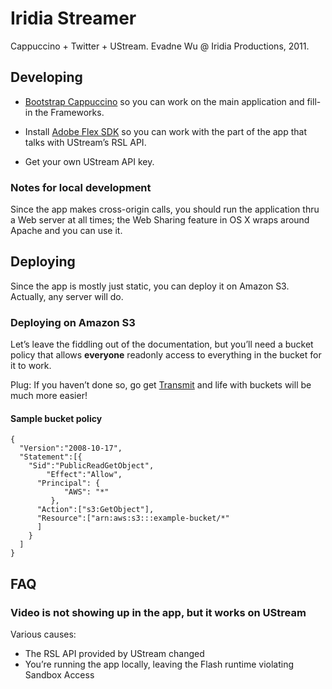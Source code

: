 # Iridia Streamer

Cappuccino + Twitter + UStream.  Evadne Wu @ Iridia Productions, 2011.

## Developing

* [Bootstrap Cappuccino](http://cappuccino.org/download/) so you can work on the main application and fill-in the Frameworks.

* Install [Adobe Flex SDK](http://opensource.adobe.com/wiki/display/flexsdk/Download+Flex+4.5) so you can work with the part of the app that talks with UStream’s RSL API.

* Get your own UStream API key.


###	Notes for local development

Since the app makes cross-origin calls, you should run the application thru a Web server at all times; the Web Sharing feature in OS X wraps around Apache and you can use it.


## Deploying

Since the app is mostly just static, you can deploy it on Amazon S3.  Actually, any server will do.

### Deploying on Amazon S3

Let’s leave the fiddling out of the documentation, but you’ll need a bucket policy that allows **everyone** readonly access to everything in the bucket for it to work.

Plug: If you haven’t done so, go get [Transmit](http://panic.com/transmit/) and life with buckets will be much more easier!

#### Sample bucket policy

	{
	  "Version":"2008-10-17",
	  "Statement":[{
		"Sid":"PublicReadGetObject",
	        "Effect":"Allow",
		  "Principal": {
	            "AWS": "*"
	         },
	      "Action":["s3:GetObject"],
	      "Resource":["arn:aws:s3:::example-bucket/*"
	      ]
	    }
	  ]
	}


## FAQ

### Video is not showing up in the app, but it works on UStream

Various causes:

* The RSL API provided by UStream changed
* You’re running the app locally, leaving the Flash runtime violating Sandbox Access
